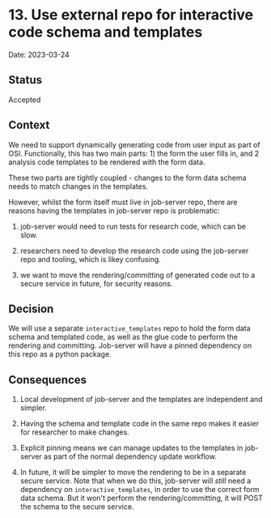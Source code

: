 # 13. Use external repo for interactive code schema and templates
Date: 2023-03-24

## Status
Accepted

## Context

We need to support dynamically generating code from user input as part of OSI.
Functionally, this has two main parts: 1) the form the user fills in, and 2 analysis
code templates to be rendered with the form data.

These two parts are tightly coupled - changes to the form data schema needs to
match changes in the templates.

However, whilst the form itself must live in job-server repo, there are reasons
having the templates in job-server repo is problematic:

1) job-server would need to run tests for research code, which can be slow.

2) researchers need to develop the research code using the job-server repo and
   tooling, which is likey confusing.

3) we want to move the rendering/committing of generated code out to a secure
   service in future, for security reasons.


## Decision

We will use a separate `interactive_templates` repo to hold the form data
schema and templated code, as well as the glue code to perform the rendering
and committing.  Job-server will have a pinned dependency on this repo as
a python package.


## Consequences

1. Local development of job-server and the templates are independent and
   simpler.

2. Having the schema and template code in the same repo makes it easier for
   researcher to make changes.

3. Explicit pinning means we can manage updates to the templates in job-server
   as part of the normal dependency update workflow.

4. In future, it will be simpler to move the rendering to be in a separate
   secure service. Note that when we do this, job-server will *still* need
   a dependency on `interactive_templates`, in order to use the correct form
   data schema.  But it won't perform the rendering/committing, it will POST
   the schema to the secure service.
